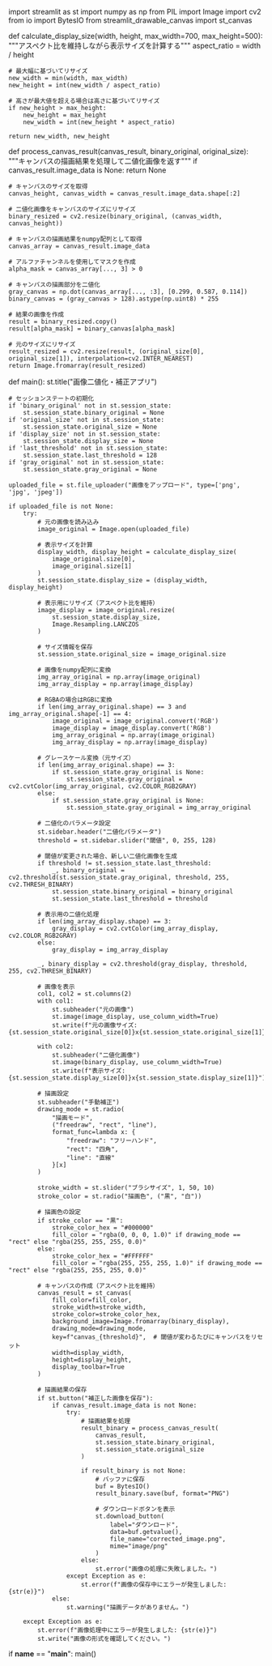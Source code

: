 import streamlit as st
import numpy as np
from PIL import Image
import cv2
from io import BytesIO
from streamlit_drawable_canvas import st_canvas

def calculate_display_size(width, height, max_width=700, max_height=500):
    """アスペクト比を維持しながら表示サイズを計算する"""
    aspect_ratio = width / height
    
    # 最大幅に基づいてリサイズ
    new_width = min(width, max_width)
    new_height = int(new_width / aspect_ratio)
    
    # 高さが最大値を超える場合は高さに基づいてリサイズ
    if new_height > max_height:
        new_height = max_height
        new_width = int(new_height * aspect_ratio)
    
    return new_width, new_height

def process_canvas_result(canvas_result, binary_original, original_size):
    """キャンバスの描画結果を処理して二値化画像を返す"""
    if canvas_result.image_data is None:
        return None
    
    # キャンバスのサイズを取得
    canvas_height, canvas_width = canvas_result.image_data.shape[:2]
    
    # 二値化画像をキャンバスのサイズにリサイズ
    binary_resized = cv2.resize(binary_original, (canvas_width, canvas_height))
    
    # キャンバスの描画結果をnumpy配列として取得
    canvas_array = canvas_result.image_data
    
    # アルファチャンネルを使用してマスクを作成
    alpha_mask = canvas_array[..., 3] > 0
    
    # キャンバスの描画部分を二値化
    gray_canvas = np.dot(canvas_array[..., :3], [0.299, 0.587, 0.114])
    binary_canvas = (gray_canvas > 128).astype(np.uint8) * 255
    
    # 結果の画像を作成
    result = binary_resized.copy()
    result[alpha_mask] = binary_canvas[alpha_mask]
    
    # 元のサイズにリサイズ
    result_resized = cv2.resize(result, (original_size[0], original_size[1]), interpolation=cv2.INTER_NEAREST)
    return Image.fromarray(result_resized)

def main():
    st.title("画像二値化・補正アプリ")
    
    # セッションステートの初期化
    if 'binary_original' not in st.session_state:
        st.session_state.binary_original = None
    if 'original_size' not in st.session_state:
        st.session_state.original_size = None
    if 'display_size' not in st.session_state:
        st.session_state.display_size = None
    if 'last_threshold' not in st.session_state:
        st.session_state.last_threshold = 128
    if 'gray_original' not in st.session_state:
        st.session_state.gray_original = None
    
    uploaded_file = st.file_uploader("画像をアップロード", type=['png', 'jpg', 'jpeg'])
    
    if uploaded_file is not None:
        try:
            # 元の画像を読み込み
            image_original = Image.open(uploaded_file)
            
            # 表示サイズを計算
            display_width, display_height = calculate_display_size(
                image_original.size[0], 
                image_original.size[1]
            )
            st.session_state.display_size = (display_width, display_height)
            
            # 表示用にリサイズ（アスペクト比を維持）
            image_display = image_original.resize(
                st.session_state.display_size,
                Image.Resampling.LANCZOS
            )
            
            # サイズ情報を保存
            st.session_state.original_size = image_original.size
            
            # 画像をnumpy配列に変換
            img_array_original = np.array(image_original)
            img_array_display = np.array(image_display)
            
            # RGBAの場合はRGBに変換
            if len(img_array_original.shape) == 3 and img_array_original.shape[-1] == 4:
                image_original = image_original.convert('RGB')
                image_display = image_display.convert('RGB')
                img_array_original = np.array(image_original)
                img_array_display = np.array(image_display)
            
            # グレースケール変換（元サイズ）
            if len(img_array_original.shape) == 3:
                if st.session_state.gray_original is None:
                    st.session_state.gray_original = cv2.cvtColor(img_array_original, cv2.COLOR_RGB2GRAY)
            else:
                if st.session_state.gray_original is None:
                    st.session_state.gray_original = img_array_original
            
            # 二値化のパラメータ設定
            st.sidebar.header("二値化パラメータ")
            threshold = st.sidebar.slider("閾値", 0, 255, 128)
            
            # 閾値が変更された場合、新しい二値化画像を生成
            if threshold != st.session_state.last_threshold:
                _, binary_original = cv2.threshold(st.session_state.gray_original, threshold, 255, cv2.THRESH_BINARY)
                st.session_state.binary_original = binary_original
                st.session_state.last_threshold = threshold
            
            # 表示用の二値化処理
            if len(img_array_display.shape) == 3:
                gray_display = cv2.cvtColor(img_array_display, cv2.COLOR_RGB2GRAY)
            else:
                gray_display = img_array_display
            
            _, binary_display = cv2.threshold(gray_display, threshold, 255, cv2.THRESH_BINARY)
            
            # 画像を表示
            col1, col2 = st.columns(2)
            with col1:
                st.subheader("元の画像")
                st.image(image_display, use_column_width=True)
                st.write(f"元の画像サイズ: {st.session_state.original_size[0]}x{st.session_state.original_size[1]}")
            
            with col2:
                st.subheader("二値化画像")
                st.image(binary_display, use_column_width=True)
                st.write(f"表示サイズ: {st.session_state.display_size[0]}x{st.session_state.display_size[1]}")
            
            # 描画設定
            st.subheader("手動補正")
            drawing_mode = st.radio(
                "描画モード",
                ("freedraw", "rect", "line"),
                format_func=lambda x: {
                    "freedraw": "フリーハンド",
                    "rect": "四角",
                    "line": "直線"
                }[x]
            )
            
            stroke_width = st.slider("ブラシサイズ", 1, 50, 10)
            stroke_color = st.radio("描画色", ("黒", "白"))
            
            # 描画色の設定
            if stroke_color == "黒":
                stroke_color_hex = "#000000"
                fill_color = "rgba(0, 0, 0, 1.0)" if drawing_mode == "rect" else "rgba(255, 255, 255, 0.0)"
            else:
                stroke_color_hex = "#FFFFFF"
                fill_color = "rgba(255, 255, 255, 1.0)" if drawing_mode == "rect" else "rgba(255, 255, 255, 0.0)"
            
            # キャンバスの作成（アスペクト比を維持）
            canvas_result = st_canvas(
                fill_color=fill_color,
                stroke_width=stroke_width,
                stroke_color=stroke_color_hex,
                background_image=Image.fromarray(binary_display),
                drawing_mode=drawing_mode,
                key=f"canvas_{threshold}",  # 閾値が変わるたびにキャンバスをリセット
                width=display_width,
                height=display_height,
                display_toolbar=True
            )
            
            # 描画結果の保存
            if st.button("補正した画像を保存"):
                if canvas_result.image_data is not None:
                    try:
                        # 描画結果を処理
                        result_binary = process_canvas_result(
                            canvas_result,
                            st.session_state.binary_original,
                            st.session_state.original_size
                        )
                        
                        if result_binary is not None:
                            # バッファに保存
                            buf = BytesIO()
                            result_binary.save(buf, format="PNG")
                            
                            # ダウンロードボタンを表示
                            st.download_button(
                                label="ダウンロード",
                                data=buf.getvalue(),
                                file_name="corrected_image.png",
                                mime="image/png"
                            )
                        else:
                            st.error("画像の処理に失敗しました。")
                    except Exception as e:
                        st.error(f"画像の保存中にエラーが発生しました: {str(e)}")
                else:
                    st.warning("描画データがありません。")
                
        except Exception as e:
            st.error(f"画像処理中にエラーが発生しました: {str(e)}")
            st.write("画像の形式を確認してください。")

if __name__ == "__main__":
    main()
